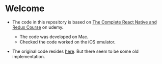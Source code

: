 # Welcome

- The code in this repository is based on [The Complete React Native and Redux Course](https://www.udemy.com/the-complete-react-native-and-redux-course/learn/v4/overview) on udemy.
  - The code was developed on Mac.
  - Checked the code worked on the iOS emulator.

- The original code resides [here](https://github.com/StephenGrider/ReactNativeReduxCasts/tree/master/manager). But there seem to be some old implementation.
